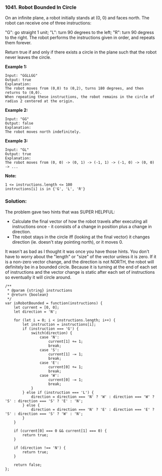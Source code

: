 ### 1041. Robot Bounded In Circle

On an infinite plane, a robot initially stands at (0, 0) and faces north.  The robot can receive one of three instructions:

"G": go straight 1 unit;
"L": turn 90 degrees to the left;
"R": turn 90 degress to the right.
The robot performs the instructions given in order, and repeats them forever.

Return true if and only if there exists a circle in the plane such that the robot never leaves the circle.

**Example 1:**
```
Input: "GGLLGG"
Output: true
Explanation: 
The robot moves from (0,0) to (0,2), turns 180 degrees, and then returns to (0,0).
When repeating these instructions, the robot remains in the circle of radius 2 centered at the origin.
```

**Example 2:**
```
Input: "GG"
Output: false
Explanation: 
The robot moves north indefinitely.
```

**Example 3:**
```
Input: "GL"
Output: true
Explanation: 
The robot moves from (0, 0) -> (0, 1) -> (-1, 1) -> (-1, 0) -> (0, 0) -> ...
```

**Note:**
```
1 <= instructions.length <= 100
instructions[i] is in {'G', 'L', 'R'}
```

### Solution:
The problem gave two hints that was SUPER HELPFUL:
- Calculate the final vector of how the robot travels after executing all instructions once - it consists of a change in position plus a change in direction.
- The robot stays in the circle iff (looking at the final vector) it changes direction (ie. doesn't stay pointing north), or it moves 0.

It wasn't as bad as I thought it was once you have those hints. You don't have to worry about the "length" or "size" of the vector unless it is zero.
If it is a non-zero vector change, and the direction is not NORTH, the robot will definitely be in a bounded circle. Because it is turning at the end 
of each set of instructions and the vector change is static after each set of instructions so eventually it will circle around.

```
/**
 * @param {string} instructions
 * @return {boolean}
 */
var isRobotBounded = function(instructions) {
    let current = [0, 0];
    let direction = 'N';
    
    for (let i = 0; i < instructions.length; i++) {
        let instruction = instructions[i];
        if (instruction === 'G') {
            switch(direction) {
                case 'N':
                    current[1] += 1;
                    break;
                case 'S':
                    current[1] -= 1;
                    break;  
                case 'E':
                    current[0] += 1;
                    break;
                case 'W':
                    current[0] -= 1;
                    break;
            }
        } else if (instruction === 'L') {
            direction = direction === 'N' ? 'W' : direction === 'W' ? 'S' : direction === 'S' ? 'E' : 'N';
        } else {
            direction = direction === 'N' ? 'E' : direction === 'E' ? 'S' : direction === 'S' ? 'W' : 'N';            
        }
    }
    
    if (current[0] === 0 && current[1] === 0) {
        return true;
    }
    
    if (direction !== 'N') {
        return true;
    }
    
    return false;
};
```
